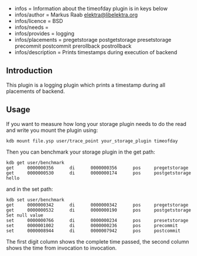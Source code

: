 - infos = Information about the timeofday plugin is in keys below
- infos/author = Markus Raab <elektra@libelektra.org>
- infos/licence = BSD
- infos/needs =
- infos/provides = logging
- infos/placements = pregetstorage postgetstorage presetstorage precommit postcommit prerollback postrollback
- infos/description = Prints timestamps during execution of backend

## Introduction ##

This plugin is a logging plugin which prints a timestamp during
all placements of backend.


## Usage ##

If you want to measure how long your storage plugin needs to do the read
and write you mount the plugin using:

    kdb mount file.ysp user/trace_point your_storage_plugin timeofday

Then you can benchmark your storage plugin in the get path:

    kdb get user/benchmark
    get     0000000356      di      0000000356      pos     pregetstorage
    get     0000000530      di      0000000174      pos     postgetstorage
    hello

and in the set path:

    kdb set user/benchmark
    get     0000000342      di      0000000342      pos     pregetstorage
    get     0000000532      di      0000000190      pos     postgetstorage
    Set null value
    set     0000000766      di      0000000234      pos     presetstorage
    set     0000001002      di      0000000236      pos     precommit
    set     0000008944      di      0000007942      pos     postcommit

The first digit column shows the complete time passed, the second column
shows the time from invocation to invocation.

